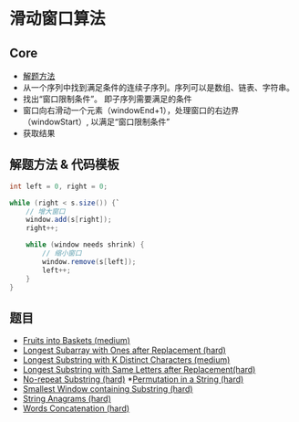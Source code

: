 # 滑动窗口算法

## Core

* [解题方法](https://labuladong.gitbook.io/algo/suan-fa-si-wei-xi-lie/hua-dong-chuang-kou-ji-qiao-jin-jie)
* 从一个序列中找到满足条件的连续子序列。序列可以是数组、链表、字符串。
* 找出“窗口限制条件”。 即子序列需要满足的条件
* 窗口向右滑动一个元素（windowEnd+1），处理窗口的右边界（windowStart）, 以满足“窗口限制条件”
* 获取结果

## 解题方法 & 代码模板

``` java
int left = 0, right = 0;

while (right < s.size()) {`
    // 增大窗口
    window.add(s[right]);
    right++;

    while (window needs shrink) {
        // 缩小窗口
        window.remove(s[left]);
        left++;
    }
}
```

## 题目

* [Fruits into Baskets (medium)](./Fruits&#32;into&#32;Baskets&#32;(medium)&#32;.java)
* [Longest Subarray with Ones after Replacement (hard)](./Longest&#32;Subarray&#32;with&#32;Ones&#32;after&#32;Replacement&#32;(hard)&#32;.java)
* [Longest Substring with K Distinct Characters (medium)](./Longest&#32;Substring&#32;with&#32;K&#32;Distinct&#32;Characters&#32;(medium)&#32;.java)
* [Longest Substring with Same Letters after Replacement(hard)](./Longest&#32;Substring&#32;with&#32;Same&#32;Letters&#32;after&#32;Replacement&#32;(hard).java)
* [No-repeat Substring (hard)](./No-repeat&#32;Substring&#32;(hard)&#32;.java)
*[Permutation in a String (hard)](./Permutation&#32;in&#32;a&#32;String&#32;(hard)&#32;.java)
* [Smallest Window containing Substring (hard)](./Smallest&#32;Window&#32;containing&#32;Substring&#32;(hard)&#32;#&#32;.java)
* [String Anagrams (hard)](./String&#32;Anagrams&#32;(hard).java)
* [Words Concatenation (hard)](./Words&#32;Concatenation&#32;(hard)&#32;.java)
